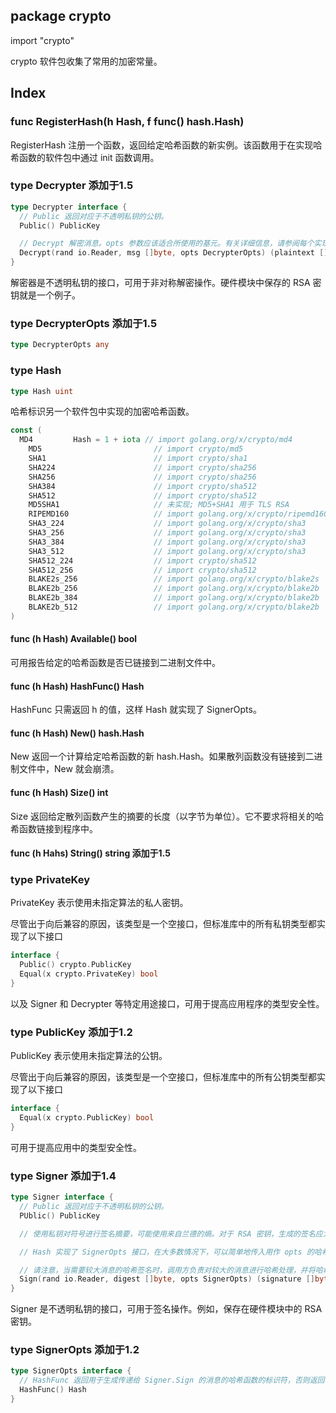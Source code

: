 ## package crypto

import "crypto"

crypto 软件包收集了常用的加密常量。

## Index

### func RegisterHash(h Hash, f func() hash.Hash)

RegisterHash 注册一个函数，返回给定哈希函数的新实例。该函数用于在实现哈希函数的软件包中通过 init 函数调用。

### type Decrypter 添加于1.5

```go
type Decrypter interface {
  // Public 返回对应于不透明私钥的公钥。
  Public() PublicKey

  // Decrypt 解密消息。opts 参数应该适合所使用的基元。有关详细信息，请参阅每个实现中的文档。
  Decrypt(rand io.Reader, msg []byte, opts DecrypterOpts) (plaintext []byte, err error)
}
```

解密器是不透明私钥的接口，可用于非对称解密操作。硬件模块中保存的 RSA 密钥就是一个例子。

### type DecrypterOpts 添加于1.5

```go
type DecrypterOpts any
```

### type Hash

```go
type Hash uint
```

哈希标识另一个软件包中实现的加密哈希函数。

```go
const (
  MD4         Hash = 1 + iota // import golang.org/x/crypto/md4
	MD5                         // import crypto/md5
	SHA1                        // import crypto/sha1
	SHA224                      // import crypto/sha256
	SHA256                      // import crypto/sha256
	SHA384                      // import crypto/sha512
	SHA512                      // import crypto/sha512
	MD5SHA1                     // 未实现; MD5+SHA1 用于 TLS RSA
	RIPEMD160                   // import golang.org/x/crypto/ripemd160
	SHA3_224                    // import golang.org/x/crypto/sha3
	SHA3_256                    // import golang.org/x/crypto/sha3
	SHA3_384                    // import golang.org/x/crypto/sha3
	SHA3_512                    // import golang.org/x/crypto/sha3
	SHA512_224                  // import crypto/sha512
	SHA512_256                  // import crypto/sha512
	BLAKE2s_256                 // import golang.org/x/crypto/blake2s
	BLAKE2b_256                 // import golang.org/x/crypto/blake2b
	BLAKE2b_384                 // import golang.org/x/crypto/blake2b
	BLAKE2b_512                 // import golang.org/x/crypto/blake2b
)
```

#### func (h Hash) Available() bool

可用报告给定的哈希函数是否已链接到二进制文件中。

#### func (h Hash) HashFunc() Hash

HashFunc 只需返回 h 的值，这样 Hash 就实现了 SignerOpts。

#### func (h Hash) New() hash.Hash

New 返回一个计算给定哈希函数的新 hash.Hash。如果散列函数没有链接到二进制文件中，New 就会崩溃。

#### func (h Hash) Size() int

Size 返回给定散列函数产生的摘要的长度（以字节为单位）。它不要求将相关的哈希函数链接到程序中。

#### func (h Hahs) String() string 添加于1.5

### type PrivateKey

PrivateKey 表示使用未指定算法的私人密钥。

尽管出于向后兼容的原因，该类型是一个空接口，但标准库中的所有私钥类型都实现了以下接口

```go
interface {
  Public() crypto.PublicKey
  Equal(x crypto.PrivateKey) bool
}
```

以及 Signer 和 Decrypter 等特定用途接口，可用于提高应用程序的类型安全性。

### type PublicKey 添加于1.2

PublicKey 表示使用未指定算法的公钥。

尽管出于向后兼容的原因，该类型是一个空接口，但标准库中的所有公钥类型都实现了以下接口

```go
interface {
  Equal(x crypto.PublicKey) bool
}
```

可用于提高应用中的类型安全性。

### type Signer 添加于1.4

```go
type Signer interface {
  // Public 返回对应于不透明私钥的公钥。
  PUblic() PublicKey

  // 使用私钥对符号进行签名摘要，可能使用来自兰德的熵。对于 RSA 密钥，生成的签名应为 PKCS #1 v1.5 或 PSS 签名（由选项指示）。对于 （EC）DSA 密钥，它应该是 DER 序列化的 ASN.1 签名结构。

  // Hash 实现了 SignerOpts 接口，在大多数情况下，可以简单地传入用作 opts 的哈希函数。符号还可以尝试将断言类型选择类型转换为其他类型，以便获得算法特定的值。有关详细信息，请参阅每个包中的文档。

  // 请注意，当需要较大消息的哈希签名时，调用方负责对较大的消息进行哈希处理，并将哈希（作为摘要）和哈希函数（作为选择）传递给 Sign。
  Sign(rand io.Reader, digest []byte, opts SignerOpts) (signature []byte, err error)
}
```

Signer 是不透明私钥的接口，可用于签名操作。例如，保存在硬件模块中的 RSA 密钥。

### type SignerOpts 添加于1.2

```go
type SignerOpts interface {
  // HashFunc 返回用于生成传递给 Signer.Sign 的消息的哈希函数的标识符，否则返回零表示未进行哈希处理。
  HashFunc() Hash
}
```